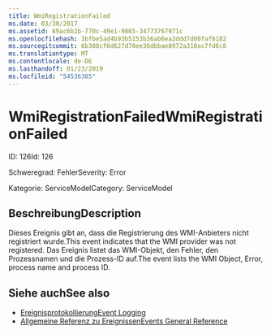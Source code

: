 ```yaml
---
title: WmiRegistrationFailed
ms.date: 03/30/2017
ms.assetid: 69ac6b2b-770c-49e1-9865-34773767971c
ms.openlocfilehash: 3bfbe5ad4b93b5153b36ab6ea2ddd7d00faf6182
ms.sourcegitcommit: 6b308cf6d627d78ee36dbbae8972a310ac7fd6c8
ms.translationtype: MT
ms.contentlocale: de-DE
ms.lasthandoff: 01/23/2019
ms.locfileid: "54536385"
---
```

# <a name="wmiregistrationfailed"></a><span data-ttu-id="2d294-102">WmiRegistrationFailed</span><span class="sxs-lookup"><span data-stu-id="2d294-102">WmiRegistrationFailed</span></span>
<span data-ttu-id="2d294-103">ID: 126</span><span class="sxs-lookup"><span data-stu-id="2d294-103">Id: 126</span></span>  
  
 <span data-ttu-id="2d294-104">Schweregrad: Fehler</span><span class="sxs-lookup"><span data-stu-id="2d294-104">Severity: Error</span></span>  
  
 <span data-ttu-id="2d294-105">Kategorie: ServiceModel</span><span class="sxs-lookup"><span data-stu-id="2d294-105">Category: ServiceModel</span></span>  
  
## <a name="description"></a><span data-ttu-id="2d294-106">Beschreibung</span><span class="sxs-lookup"><span data-stu-id="2d294-106">Description</span></span>  
 <span data-ttu-id="2d294-107">Dieses Ereignis gibt an, dass die Registrierung des WMI-Anbieters nicht registriert wurde.</span><span class="sxs-lookup"><span data-stu-id="2d294-107">This event indicates that the WMI provider was not registered.</span></span> <span data-ttu-id="2d294-108">Das Ereignis listet das WMI-Objekt, den Fehler, den Prozessnamen und die Prozess-ID auf.</span><span class="sxs-lookup"><span data-stu-id="2d294-108">The event lists the WMI Object, Error, process name and process ID.</span></span>  
  
## <a name="see-also"></a><span data-ttu-id="2d294-109">Siehe auch</span><span class="sxs-lookup"><span data-stu-id="2d294-109">See also</span></span>
- [<span data-ttu-id="2d294-110">Ereignisprotokollierung</span><span class="sxs-lookup"><span data-stu-id="2d294-110">Event Logging</span></span>](../../../../../docs/framework/wcf/diagnostics/event-logging/index.md)
- [<span data-ttu-id="2d294-111">Allgemeine Referenz zu Ereignissen</span><span class="sxs-lookup"><span data-stu-id="2d294-111">Events General Reference</span></span>](../../../../../docs/framework/wcf/diagnostics/event-logging/events-general-reference.md)

